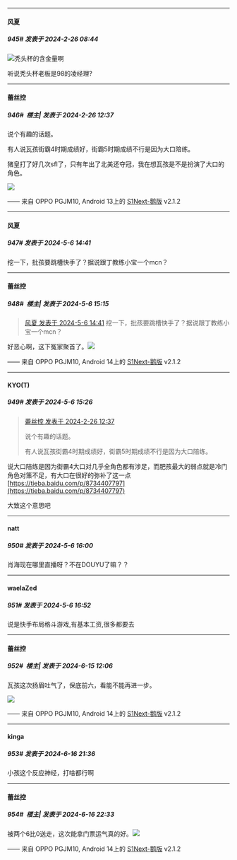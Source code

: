 ﻿
*****

####  风夏  
##### 945#       发表于 2024-2-26 08:44

<img src="https://static.saraba1st.com/image/smiley/face2017/067.png" referrerpolicy="no-referrer">秃头杯的含金量啊

听说秃头杯老板是98的凌经理?


*****

####  蕾丝控  
##### 946#         楼主| 发表于 2024-2-26 12:37

说个有趣的话题。

有人说瓦孩街霸4时期成绩好，街霸5时期成绩不行是因为大口陪练。

猪皇打了好几次sfl了，只有年出了北美还夺冠，我在想瓦孩是不是扮演了大口的角色。

<img src="https://static.saraba1st.com/image/smiley/face2017/037.png" referrerpolicy="no-referrer">

—— 来自 OPPO PGJM10, Android 13上的 [S1Next-鹅版](https://github.com/ykrank/S1-Next/releases) v2.1.2

*****

####  风夏  
##### 947#       发表于 2024-5-6 14:41

挖一下，批孩要跳槽快手了？据说跟丁教练小宝一个mcn？


*****

####  蕾丝控  
##### 948#         楼主| 发表于 2024-5-6 15:15

<blockquote><a href="httphttps://bbs.saraba1st.com/2b/forum.php?mod=redirect&amp;goto=findpost&amp;pid=64827247&amp;ptid=2089723" target="_blank">风夏 发表于 2024-5-6 14:41</a>
挖一下，批孩要跳槽快手了？据说跟丁教练小宝一个mcn？</blockquote>
好恶心啊，这下冤家聚首了。<img src="https://static.saraba1st.com/image/smiley/face2017/037.png" referrerpolicy="no-referrer">

—— 来自 OPPO PGJM10, Android 14上的 [S1Next-鹅版](https://github.com/ykrank/S1-Next/releases) v2.1.2


*****

####  KYO(T)  
##### 949#       发表于 2024-5-6 15:26

<blockquote><a href="httphttps://bbs.saraba1st.com/2b/forum.php?mod=redirect&amp;goto=findpost&amp;pid=64069542&amp;ptid=2089723" target="_blank">蕾丝控 发表于 2024-2-26 12:37</a>

说个有趣的话题。

有人说瓦孩街霸4时期成绩好，街霸5时期成绩不行是因为大口陪练。</blockquote>
说大口陪练是因为街霸4大口对几乎全角色都有涉足，而肥孩最大的弱点就是冷门角色对策不足，有大口在很好的弥补了这一点
[https://tieba.baidu.com/p/8734407797](https://tieba.baidu.com/p/8734407797)

大致这个意思吧


*****

####  natt  
##### 950#       发表于 2024-5-6 16:00

肖海现在哪里直播呀？不在DOUYU了嘛？？


*****

####  waelaZed  
##### 951#       发表于 2024-5-6 16:52

说是快手布局格斗游戏,有基本工资,很多都要去

*****

####  蕾丝控  
##### 952#         楼主| 发表于 2024-6-15 12:06

瓦孩这次扬眉吐气了，保底前六，看能不能再进一步。

<img src="https://static.saraba1st.com/image/smiley/face2017/037.png" referrerpolicy="no-referrer">

—— 来自 OPPO PGJM10, Android 14上的 [S1Next-鹅版](https://github.com/ykrank/S1-Next/releases) v2.1.2


*****

####  kinga  
##### 953#       发表于 2024-6-16 21:36

小孩这个反应神经，打啥都行啊


*****

####  蕾丝控  
##### 954#         楼主| 发表于 2024-6-16 22:33

被两个6比0送走，这次能拿门票运气真的好。<img src="https://static.saraba1st.com/image/smiley/face2017/037.png" referrerpolicy="no-referrer">

—— 来自 OPPO PGJM10, Android 14上的 [S1Next-鹅版](https://github.com/ykrank/S1-Next/releases) v2.1.2

